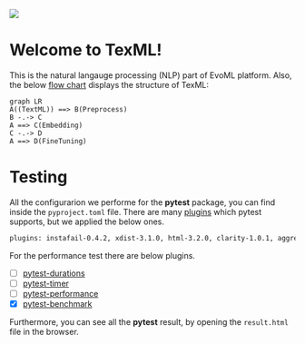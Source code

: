 ![](https://www.turintech.ai/wp-content/uploads/2021/10/cropped-Group-3203.png)
# Welcome to TexML!

This is the natural langauge processing (NLP) part of EvoML platform. Also, the below [flow chart](https://mermaid.js.org/intro/) displays the structure of TexML:

```mermaid
graph LR
A((TextML)) ==> B(Preprocess)
B -.-> C
A ==> C(Embedding)
C -.-> D
A ==> D(FineTuning)
```

# Testing

All the configurarion we performe for the **pytest** package, you can find inside the `pyproject.toml`  file. There are many [plugins](https://docs.pytest.org/en/7.1.x/reference/plugin_list.html) which pytest supports, but we applied the below ones.

```bash
plugins: instafail-0.4.2, xdist-3.1.0, html-3.2.0, clarity-1.0.1, aggreport-0.1.5, colordots-1.1, sugar-0.9.6, cov-4.0.0, repeat-0.9.1, metadata-2.0.4, anyio-3.6.2, benchmark-4.0.0
```

For the performance test there are below plugins.
 - [ ] [pytest-durations](https://pypi.org/project/pytest-durations/)
 - [ ] [pytest-timer](https://pypi.org/project/pytest-timer/)
 - [ ] [pytest-performance](https://pypi.org/project/pytest-performance/)
 - [x] [pytest-benchmark](https://pypi.org/project/pytest-benchmark/) 

Furthermore, you can see all the **pytest** result, by opening the `result.html` file in the browser.

